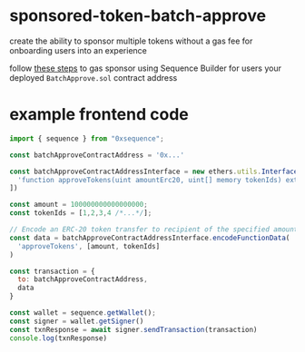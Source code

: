 # sponsored-token-batch-approve
create the ability to sponsor multiple tokens without a gas fee for onboarding users into an experience

follow [these steps](https://docs.sequence.xyz/relayer/building-relaying-server#nodejs-server-with-gas-sponsoring-using-sequence-builder) to gas sponsor using Sequence Builder for users your deployed `BatchApprove.sol` contract address

# example frontend code
```js
import { sequence } from "0xsequence";

const batchApproveContractAddress = '0x...'

const batchApproveContractAddressInterface = new ethers.utils.Interface([
  'function approveTokens(uint amountErc20, uint[] memory tokenIds) external'
])

const amount = 100000000000000000;
const tokenIds = [1,2,3,4 /*...*/];

// Encode an ERC-20 token transfer to recipient of the specified amount
const data = batchApproveContractAddressInterface.encodeFunctionData(
  'approveTokens', [amount, tokenIds]
)

const transaction = {
  to: batchApproveContractAddress,
  data
}

const wallet = sequence.getWallet();
const signer = wallet.getSigner()
const txnResponse = await signer.sendTransaction(transaction)
console.log(txnResponse)
```
